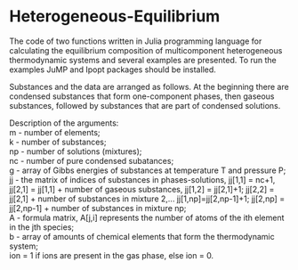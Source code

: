 # Heterogeneous-Equilibrium
The code of two functions written in Julia programming language for calculating the equilibrium composition of multicomponent heterogeneous thermodynamic systems and several examples are presented. 
To run the examples JuMP and Ipopt packages should be installed.

Substances and the data are arranged as follows. At the beginning there are condensed substances that form one-component phases, then gaseous substances, followed by substances that are part of condensed solutions.

Description of the arguments:  
m - number of elements;  
k - number of substances;   
np - number of solutions (mixtures);   
nc - number of pure condensed subatances;  
g - array of Gibbs energies of substances at temperature T and pressure P;  
jj - the matrix of indices of substances in phases-solutions, jj[1,1] = nc+1, jj[2,1] = jj[1,1] + number of gaseous substances, jj[1,2] = jj[2,1]+1; jj[2,2] = jj[2,1] + number of substances in mixturе 2,... jj[1,np]=jj[2,np-1]+1; jj[2,np] = jj[2,np-1] + number of substances in mixturе np;  
A - formula matrix, A[j,i] represents the number of atoms of the ith element in the jth species;  
b - array of amounts of chemical elements that form the thermodynamic system;  
ion = 1 if ions are present in the gas phase, else ion = 0.
